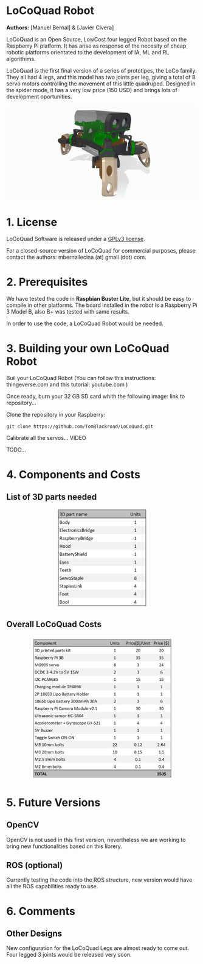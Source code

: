 # LoCoQuad Robot

**Authors:** [Manuel Bernal] & [Javier Civera]

LoCoQuad is an Open Source, LowCost four legged Robot based on the Raspberry Pi platform. 
It has arise as response of the necesity of cheap robotic platforms orientated to the development of IA, ML and RL algorithims.

LoCoQuad is the first final version of a series of prototipes, the LoCo family. They all had 4 legs, and this model has two joints per leg, giving a total of 8 servo motors controlling the movement of this little quadruped. Designed in the spider mode, it has a very low price (150 USD) and brings lots of development oportunities.

![](Pictures/LoCoQuad_perspective_color.jpg)

# 1. License
LoCoQuad Software is released under a [GPLv3 license](https://https://github.com/TomBlackroad/LoCoQuad/blob/master/LICENSE).

For a closed-source version of LoCoQuad for commercial purposes, please contact the authors: mbernallecina (at) gmail (dot) com.

# 2. Prerequisites
We have tested the code in **Raspbian Buster Lite**, but it should be easy to compile in other platforms. The board installed in the robot is a Raspberry Pi 3 Model B, also B+ was tested with same results.

In order to use the code, a LoCoQuad Robot would be needed.

# 3. Building your own LoCoQuad Robot

Buil your LoCoQuad Robot (You can follow this instructions: thingeverse.com and this tutorial: youtube.com )

Once ready, burn your 32 GB SD card whith the following image: link to repository...

Clone the repository in your Raspberry:
```
git clone https://github.com/TomBlackroad/LoCoQuad.git
```
Calibrate all the servos... VIDEO



TODO...

# 4. Components and Costs

## List of 3D parts needed
<p align="center">
   <img src="Data/LoCoQuad_parts.JPG" width="240" alt="centered image">
</p>

## Overall LoCoQuad Costs
<p align="center">
  <img src="Data/LoCoQuad_costs.JPG" width="380" alt="centered image"/>
</p>

# 5. Future Versions

## OpenCV
OpenCV is not used in this first version, nevertheless we are working to bring new functionalities based on this librery.

## ROS (optional)
Currently testing the code into the ROS structure, new version would have all the ROS capabilities ready to use. 

# 6. Comments

## Other Designs
New configuration for the LoCoQuad Legs are almost ready to come out. Four legged 3 joints would be released very soon.
